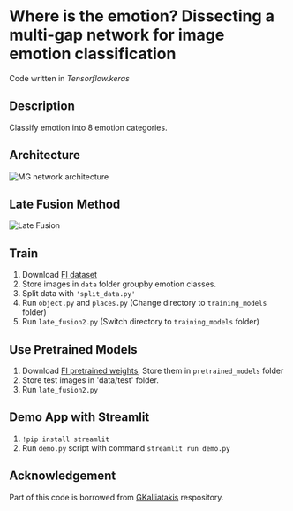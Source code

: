 # Where is the emotion? Dissecting a multi-gap network for image emotion classification 
Code written in *Tensorflow.keras*

## Description
Classify emotion into 8 emotion categories.

## Architecture
![MG network architecture](https://github.com/lucinda-lim/Image-Emotion-Classification/blob/master/assets/Architecture.PNG)

## Late Fusion Method
![Late Fusion](https://github.com/lucinda-lim/Image-Emotion-Classification/blob/master/assets/late_fusion.PNG)

## Train
1. Download [FI dataset](https://www.cs.rochester.edu/u/qyou/deepemotion/) 
2. Store images in `data` folder groupby emotion classes.
2. Split data with `'split_data.py'`
3. Run `object.py` and `places.py` (Change directory to `training_models` folder)
4. Run `late_fusion2.py` (Switch directory to `training_models` folder)

## Use Pretrained Models 
1. Download [FI pretrained weights](https://drive.google.com/drive/folders/1Gm5fyY8bthkENOsTxR9oe08r15wc7vyV?usp=sharing), Store them in `pretrained_models` folder
2. Store test images in 'data/test' folder.
3. Run `late_fusion2.py`

## Demo App with Streamlit
1. `!pip install streamlit`
2. Run `demo.py` script with command `streamlit run demo.py`

## Acknowledgement
Part of this code is borrowed from [GKalliatakis](https://github.com/GKalliatakis/Keras-VGG16-places365) respository.
